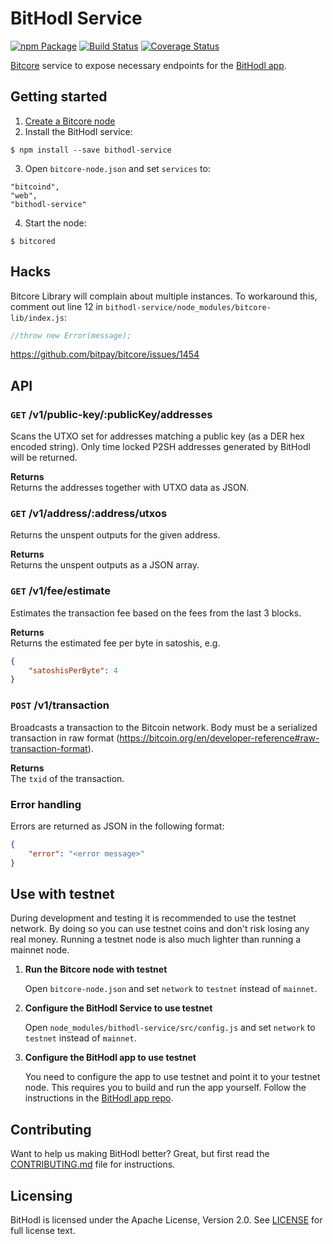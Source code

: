 BitHodl Service
===============

[![npm Package](https://img.shields.io/npm/v/bithodl-service.svg?style=flat-square)](https://www.npmjs.org/package/bithodl-service)
[![Build Status](https://img.shields.io/travis/blockfirm/bithodl-service.svg?branch=master&style=flat-square)](https://travis-ci.org/blockfirm/bithodl-service)
[![Coverage Status](https://img.shields.io/coveralls/blockfirm/bithodl-service.svg?style=flat-square)](https://coveralls.io/r/blockfirm/bithodl-service)

[Bitcore](https://bitcore.io/) service to expose necessary endpoints for the [BitHodl app](https://github.com/blockfirm/bithodl-app).

## Getting started

1. [Create a Bitcore node](https://bitcore.io/guides/full-node/)
2. Install the BitHodl service:  
```
$ npm install --save bithodl-service
```
3. Open `bitcore-node.json` and set `services` to:
```
"bitcoind",
"web",
"bithodl-service"
```
4. Start the node:  
```
$ bitcored
```

## Hacks

Bitcore Library will complain about multiple instances.
To workaround this, comment out line 12 in `bithodl-service/node_modules/bitcore-lib/index.js`:

```javascript
//throw new Error(message);
```

<https://github.com/bitpay/bitcore/issues/1454>

## API

### `GET` /v1/public-key/:publicKey/addresses  
Scans the UTXO set for addresses matching a public key (as a DER hex encoded string).
Only time locked P2SH addresses generated by BitHodl will be returned.

**Returns**  
Returns the addresses together with UTXO data as JSON.

### `GET` /v1/address/:address/utxos  
Returns the unspent outputs for the given address.

**Returns**  
Returns the unspent outputs as a JSON array.

### `GET` /v1/fee/estimate  
Estimates the transaction fee based on the fees from the last 3 blocks.

**Returns**  
Returns the estimated fee per byte in satoshis, e.g.

```json
{
    "satoshisPerByte": 4
}
```

### `POST` /v1/transaction  
Broadcasts a transaction to the Bitcoin network. Body must be a serialized transaction in raw format
(https://bitcoin.org/en/developer-reference#raw-transaction-format).

**Returns**  
The `txid` of the transaction.

### Error handling

Errors are returned as JSON in the following format:

```json
{
    "error": "<error message>"
}
```

## Use with testnet

During development and testing it is recommended to use the testnet network. By doing so you can
use testnet coins and don't risk losing any real money. Running a testnet node is also much lighter
than running a mainnet node.

1. **Run the Bitcore node with testnet**

    Open `bitcore-node.json` and set `network` to `testnet` instead of `mainnet`.

2. **Configure the BitHodl Service to use testnet**

    Open `node_modules/bithodl-service/src/config.js` and set `network` to `testnet` instead
    of `mainnet`.

3. **Configure the BitHodl app to use testnet**

    You need to configure the app to use testnet and point it to your testnet node.
    This requires you to build and run the app yourself.
    Follow the instructions in the [BitHodl app repo](https://github.com/blockfirm/bithodl-app).

## Contributing

Want to help us making BitHodl better? Great, but first read the
[CONTRIBUTING.md](CONTRIBUTING.md) file for instructions.

## Licensing

BitHodl is licensed under the Apache License, Version 2.0.
See [LICENSE](LICENSE) for full license text.
